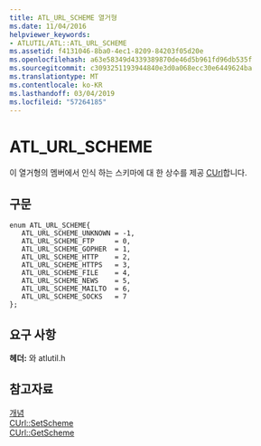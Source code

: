 ```yaml
---
title: ATL_URL_SCHEME 열거형
ms.date: 11/04/2016
helpviewer_keywords:
- ATLUTIL/ATL::ATL_URL_SCHEME
ms.assetid: f4131046-8ba0-4ec1-8209-84203f05d20e
ms.openlocfilehash: a63e58349d4339389870de46d5b961fd96db535f
ms.sourcegitcommit: c3093251193944840e3d0a068ecc30e6449624ba
ms.translationtype: MT
ms.contentlocale: ko-KR
ms.lasthandoff: 03/04/2019
ms.locfileid: "57264185"
---
```

# <a name="atlurlscheme"></a>ATL_URL_SCHEME

이 열거형의 멤버에서 인식 하는 스키마에 대 한 상수를 제공 [CUrl](curl-class.md)합니다.

## <a name="syntax"></a>구문

```
enum ATL_URL_SCHEME{
   ATL_URL_SCHEME_UNKNOWN = -1,
   ATL_URL_SCHEME_FTP     = 0,
   ATL_URL_SCHEME_GOPHER  = 1,
   ATL_URL_SCHEME_HTTP    = 2,
   ATL_URL_SCHEME_HTTPS   = 3,
   ATL_URL_SCHEME_FILE    = 4,
   ATL_URL_SCHEME_NEWS    = 5,
   ATL_URL_SCHEME_MAILTO  = 6,
   ATL_URL_SCHEME_SOCKS   = 7
};
```

## <a name="requirements"></a>요구 사항

**헤더:** 와 atlutil.h

## <a name="see-also"></a>참고자료

[개념](../active-template-library-atl-concepts.md)<br/>
[CUrl::SetScheme](curl-class.md#setscheme)<br/>
[CUrl::GetScheme](curl-class.md#getscheme)
